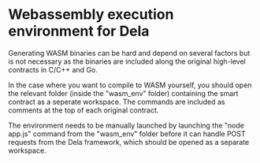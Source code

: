 # Webassembly execution environment for Dela #

Generating WASM binaries can be hard and depend on several factors but is not necessary as the binaries are included along the original high-level contracts in C/C++ and Go.

In the case where you want to compile to WASM yourself, you should open the relevant folder (inside the "wasm_env" folder) containing the smart contract as a seperate workspace. The commands are included as comments at the top of each original contract.

The environment needs to be manually launched by launching the "node app.js" command from the "wasm_env" folder before it can handle POST requests from the Dela framework, which should be opened as a separate workspace.
